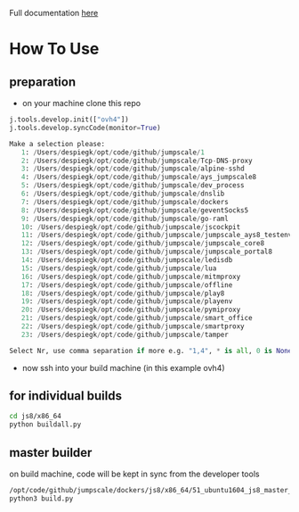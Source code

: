Full documentation [here](https://gig.gitbooks.io/jumpscale-core8/content/GettingStarted/JSDockers.html)


# How To Use


## preparation

- on your machine clone this repo

```python
j.tools.develop.init(["ovh4"])
j.tools.develop.syncCode(monitor=True)

Make a selection please:
   1: /Users/despiegk/opt/code/github/jumpscale/1
   2: /Users/despiegk/opt/code/github/jumpscale/Tcp-DNS-proxy
   3: /Users/despiegk/opt/code/github/jumpscale/alpine-sshd
   4: /Users/despiegk/opt/code/github/jumpscale/ays_jumpscale8
   5: /Users/despiegk/opt/code/github/jumpscale/dev_process
   6: /Users/despiegk/opt/code/github/jumpscale/dnslib
   7: /Users/despiegk/opt/code/github/jumpscale/dockers
   8: /Users/despiegk/opt/code/github/jumpscale/geventSocks5
   9: /Users/despiegk/opt/code/github/jumpscale/go-raml
   10: /Users/despiegk/opt/code/github/jumpscale/jscockpit
   11: /Users/despiegk/opt/code/github/jumpscale/jumpscale_ays8_testenv
   12: /Users/despiegk/opt/code/github/jumpscale/jumpscale_core8
   13: /Users/despiegk/opt/code/github/jumpscale/jumpscale_portal8
   14: /Users/despiegk/opt/code/github/jumpscale/ledisdb
   15: /Users/despiegk/opt/code/github/jumpscale/lua
   16: /Users/despiegk/opt/code/github/jumpscale/mitmproxy
   17: /Users/despiegk/opt/code/github/jumpscale/offline
   18: /Users/despiegk/opt/code/github/jumpscale/play8
   19: /Users/despiegk/opt/code/github/jumpscale/playenv
   20: /Users/despiegk/opt/code/github/jumpscale/pymiproxy
   21: /Users/despiegk/opt/code/github/jumpscale/smart_office
   22: /Users/despiegk/opt/code/github/jumpscale/smartproxy
   23: /Users/despiegk/opt/code/github/jumpscale/tamper

Select Nr, use comma separation if more e.g. "1,4", * is all, 0 is None: 7,12

```

- now ssh into your build machine (in this example ovh4)


## for individual builds


```bash
cd js8/x86_64
python buildall.py
```

## master builder

on build machine, code will be kept in sync from the developer tools

```bash
/opt/code/github/jumpscale/dockers/js8/x86_64/51_ubuntu1604_js8_master_buildscript
python3 build.py
```
